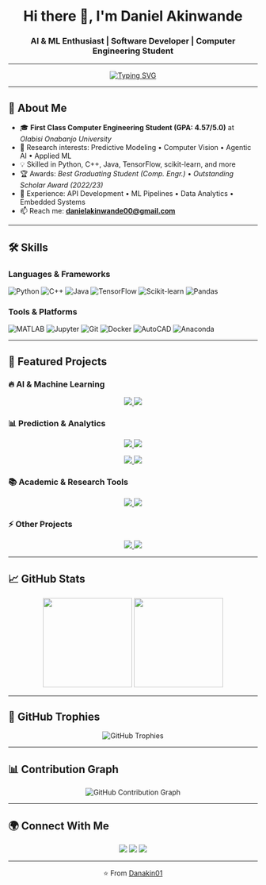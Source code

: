 <!-- GitHub Profile README for: Daniel George Akinwande -->

<h1 align="center">Hi there 👋, I'm Daniel Akinwande</h1>
<h3 align="center">AI & ML Enthusiast | Software Developer | Computer Engineering Student</h3>

---

<!-- Typing effect -->
<p align="center">
  <a href="https://github.com/DenverCoder1/readme-typing-svg">
    <img src="https://readme-typing-svg.herokuapp.com?font=Fira+Code&pause=1000&color=00C2FF&center=true&vCenter=true&width=550&lines=AI+%26+Machine+Learning+Enthusiast;Software+Developer;Researcher+%26+Innovator;Building+AI+for+Real-World+Impact" alt="Typing SVG" />
  </a>
</p>

---

## 🚀 About Me  

- 🎓 **First Class Computer Engineering Student (GPA: 4.57/5.0)** at *Olabisi Onabanjo University*  
- 🔬 Research interests: Predictive Modeling • Computer Vision • Agentic AI • Applied ML  
- 💡 Skilled in Python, C++, Java, TensorFlow, scikit-learn, and more  
- 🏆 Awards: *Best Graduating Student (Comp. Engr.)* • *Outstanding Scholar Award (2022/23)*  
- 💼 Experience: API Development • ML Pipelines • Data Analytics • Embedded Systems  
- 📫 Reach me: **danielakinwande00@gmail.com**  

---

## 🛠️ Skills  

### Languages & Frameworks  
![Python](https://img.shields.io/badge/-Python-3776AB?logo=python&logoColor=white&style=for-the-badge)
![C++](https://img.shields.io/badge/-C++-00599C?logo=cplusplus&logoColor=white&style=for-the-badge)
![Java](https://img.shields.io/badge/-Java-007396?logo=java&logoColor=white&style=for-the-badge)
![TensorFlow](https://img.shields.io/badge/-TensorFlow-FF6F00?logo=tensorflow&logoColor=white&style=for-the-badge)
![Scikit-learn](https://img.shields.io/badge/-ScikitLearn-F7931E?logo=scikitlearn&logoColor=white&style=for-the-badge)
![Pandas](https://img.shields.io/badge/-Pandas-150458?logo=pandas&logoColor=white&style=for-the-badge)

### Tools & Platforms  
![MATLAB](https://img.shields.io/badge/-MATLAB-FF8000?logo=mathworks&logoColor=white&style=for-the-badge)
![Jupyter](https://img.shields.io/badge/-Jupyter-F37626?logo=jupyter&logoColor=white&style=for-the-badge)
![Git](https://img.shields.io/badge/-Git-F05032?logo=git&logoColor=white&style=for-the-badge)
![Docker](https://img.shields.io/badge/-Docker-2496ED?logo=docker&logoColor=white&style=for-the-badge)
![AutoCAD](https://img.shields.io/badge/-AutoCAD-E51050?logo=autodesk&logoColor=white&style=for-the-badge)
![Anaconda](https://img.shields.io/badge/-Anaconda-44A833?logo=anaconda&logoColor=white&style=for-the-badge)

---

## 📌 Featured Projects  

### 🔥 AI & Machine Learning  
<p align="center">
  <a href="https://github.com/Danakin01/drowsiness_detection">
    <img src="https://github-readme-stats.vercel.app/api/pin/?username=Danakin01&repo=drowsiness_detection&theme=radical" />
  </a>
  <a href="https://github.com/Danakin01/email_classifier">
    <img src="https://github-readme-stats.vercel.app/api/pin/?username=Danakin01&repo=email_classifier&theme=radical" />
  </a>
</p>

### 📊 Prediction & Analytics  
<p align="center">
  <a href="https://github.com/onafuye12/Student-Performance-Prediction-DFA24">
    <img src="https://github-readme-stats.vercel.app/api/pin/?username=onafuye12&repo=Student-Performance-Prediction-DFA24&theme=radical" />
  </a>
  <a href="https://github.com/Danakin01/bike_rental_demand_prediction">
    <img src="https://github-readme-stats.vercel.app/api/pin/?username=Danakin01&repo=bike_rental_demand_prediction&theme=radical" />
  </a>
</p>

<p align="center">
  <a href="https://github.com/Danakin01/rent-predict-lagos">
    <img src="https://github-readme-stats.vercel.app/api/pin/?username=Danakin01&repo=rent-predict-lagos&theme=radical" />
  </a>
  <a href="https://github.com/Danakin01/Intelligent-Rental-Price-Prediction-model">
    <img src="https://github-readme-stats.vercel.app/api/pin/?username=Danakin01&repo=Intelligent-Rental-Price-Prediction-model&theme=radical" />
  </a>
</p>

### 📚 Academic & Research Tools  
<p align="center">
  <a href="https://github.com/Danakin01/FRP-strengthened-RC-beams-database-and-GUI">
    <img src="https://github-readme-stats.vercel.app/api/pin/?username=Danakin01&repo=FRP-strengthened-RC-beams-database-and-GUI&theme=radical" />
  </a>
  <a href="https://github.com/Danakin01/MRS">
    <img src="https://github-readme-stats.vercel.app/api/pin/?username=Danakin01&repo=MRS&theme=radical" />
  </a>
</p>

### ⚡ Other Projects  
<p align="center">
  <a href="https://github.com/Danakin01/dialogflow">
    <img src="https://github-readme-stats.vercel.app/api/pin/?username=Danakin01&repo=dialogflow&theme=radical" />
  </a>
  <a href="https://github.com/Danakin01/AI-Powered-Database-Query-Chatbot">
    <img src="https://github-readme-stats.vercel.app/api/pin/?username=Danakin01&repo=AI-Powered-Database-Query-Chatbot&theme=radical" />
  </a>
</p>

---

## 📈 GitHub Stats  

<p align="center">
  <img src="https://github-readme-stats.vercel.app/api?username=Danakin01&show_icons=true&theme=tokyonight" height="180"/>
  <img src="https://github-readme-streak-stats.herokuapp.com/?user=Danakin01&theme=tokyonight" height="180"/>
</p>

---

## 🏅 GitHub Trophies  

<p align="center">
  <img src="https://github-profile-trophy.vercel.app/?username=Danakin01&theme=onedark&row=1&column=6" alt="GitHub Trophies"/>
</p>

---

## 📊 Contribution Graph  

<p align="center">
  <img src="https://github-readme-activity-graph.vercel.app/graph?username=Danakin01&theme=react-dark&hide_border=true" alt="GitHub Contribution Graph"/>
</p>

---

## 🌍 Connect With Me  

<p align="center">
  <a href="mailto:danielakinwande00@gmail.com"><img src="https://img.shields.io/badge/Email-D14836?style=for-the-badge&logo=gmail&logoColor=white"/></a>
  <a href="https://www.linkedin.com/in/daniel-akinwande"><img src="https://img.shields.io/badge/LinkedIn-0A66C2?style=for-the-badge&logo=linkedin&logoColor=white"/></a>
  <a href="https://github.com/Danakin01"><img src="https://img.shields.io/badge/GitHub-100000?style=for-the-badge&logo=github&logoColor=white"/></a>
</p>

---

<p align="center">⭐️ From <a href="https://github.com/Danakin01">Danakin01</a></p>
